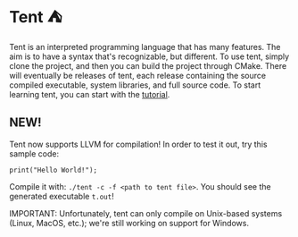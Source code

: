# Tent ⛺️

Tent is an interpreted programming language that has many features. The aim is to have a syntax that's recognizable, but different. To use tent, simply clone the project,
and then you can build the project through CMake. There will eventually be releases of tent, each release containing the source compiled executable, system libraries, and full source
code. To start learning tent, you can start with the [tutorial](tutorial.md).

## NEW!

Tent now supports LLVM for compilation! In order to test it out, try this sample code:

```
print("Hello World!");
```

Compile it with: `./tent -c -f <path to tent file>`. You should see the generated executable `t.out`!

IMPORTANT: Unfortunately, tent can only compile on Unix-based systems (Linux, MacOS, etc.); we're still working on support for Windows.
